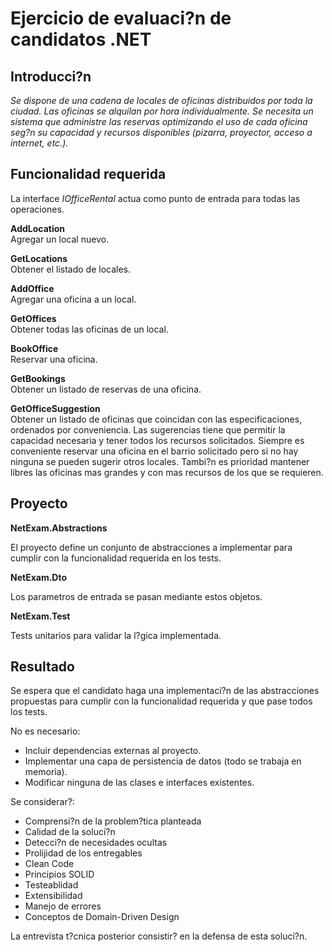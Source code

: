 # Ejercicio de evaluaci?n de candidatos .NET

## Introducci?n

*Se dispone de una cadena de locales de oficinas distribuidos por toda la ciudad. Las oficinas se alquilan por hora individualmente. Se necesita un sistema que administre las reservas optimizando el uso de cada oficina seg?n su capacidad y recursos disponibles (pizarra, proyector, acceso a internet, etc.).*


## Funcionalidad requerida

La interface *IOfficeRental* actua como punto de entrada para todas las operaciones.


**AddLocation**<br/>
Agregar un local nuevo.

**GetLocations**<br/> 
Obtener el listado de locales.

**AddOffice**<br/> 
Agregar una oficina a un local.

**GetOffices**<br/> 
Obtener todas las oficinas de un local.

**BookOffice**<br/> 
Reservar una oficina.

**GetBookings**<br/> 
Obtener un listado de reservas de una oficina.

**GetOfficeSuggestion**<br/> 
Obtener un listado de oficinas que coincidan con las especificaciones, ordenados por conveniencia.
Las sugerencias tiene que permitir la capacidad necesaria y tener todos los recursos solicitados.
Siempre es conveniente reservar una oficina en el barrio solicitado pero si no hay ninguna se pueden sugerir otros locales.
Tambi?n es prioridad mantener libres las oficinas mas grandes y con mas recursos de los que se requieren.


## Proyecto

**NetExam.Abstractions**

El proyecto define un conjunto de abstracciones a implementar para cumplir con la funcionalidad requerida en los tests.

**NetExam.Dto**

Los parametros de entrada se pasan mediante estos objetos.

**NetExam.Test**

Tests unitarios para validar la l?gica implementada.

## Resultado

Se espera que el candidato haga una implementaci?n de las abstracciones propuestas para cumplir con la funcionalidad requerida y que pase todos los tests.

No es necesario:
- Incluir dependencias externas al proyecto.
- Implementar una capa de persistencia de datos (todo se trabaja en memoria).
- Modificar ninguna de las clases e interfaces existentes.

Se considerar?:
- Comprensi?n de la problem?tica planteada
- Calidad de la soluci?n
- Detecci?n de necesidades ocultas
- Prolijidad de los entregables
- Clean Code
- Principios SOLID
- Testeablidad
- Extensibilidad
- Manejo de errores
- Conceptos de Domain-Driven Design

La entrevista t?cnica posterior consistir? en la defensa de esta soluci?n.
